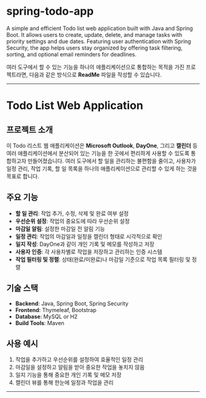 # spring-todo-app
A simple and efficient Todo list web application built with Java and Spring Boot. It allows users to create, update, delete, and manage tasks with priority settings and due dates. Featuring user authentication with Spring Security, the app helps users stay organized by offering task filtering, sorting, and optional email reminders for deadlines.

여러 도구에서 할 수 있는 기능을 하나의 애플리케이션으로 통합하는 목적을 가진 프로젝트라면, 다음과 같은 방식으로 **ReadMe** 파일을 작성할 수 있습니다.

---

# Todo List Web Application

## 프로젝트 소개

이 Todo 리스트 웹 애플리케이션은 **Microsoft Outlook**, **DayOne**, 그리고 **캘린더** 등 여러 애플리케이션에서 분산되어 있는 기능을 한 곳에서 편리하게 사용할 수 있도록 통합하고자 만들어졌습니다. 여러 도구에서 할 일을 관리하는 불편함을 줄이고, 사용자가 일정 관리, 작업 기록, 할 일 목록을 하나의 애플리케이션으로 관리할 수 있게 하는 것을 목표로 합니다.

## 주요 기능

- **할 일 관리**: 작업 추가, 수정, 삭제 및 완료 여부 설정
- **우선순위 설정**: 작업의 중요도에 따라 우선순위 설정
- **마감일 알림**: 설정한 마감일 전 알림 기능
- **일정 관리**: 작업의 마감일과 일정을 캘린더 형태로 시각적으로 확인
- **일지 작성**: DayOne과 같이 개인 기록 및 메모를 작성하고 저장
- **사용자 인증**: 각 사용자별로 작업을 저장하고 관리하는 인증 시스템
- **작업 필터링 및 정렬**: 상태(완료/미완료)나 마감일 기준으로 작업 목록 필터링 및 정렬

## 기술 스택

- **Backend**: Java, Spring Boot, Spring Security
- **Frontend**: Thymeleaf, Bootstrap
- **Database**: MySQL or H2
- **Build Tools**: Maven

## 사용 예시

1. 작업을 추가하고 우선순위를 설정하여 효율적인 일정 관리
2. 마감일을 설정하고 알림을 받아 중요한 작업을 놓치지 않음
3. 일지 기능을 통해 중요한 개인 기록 및 메모 저장
4. 캘린더 뷰를 통해 한눈에 일정과 작업을 관리

---
